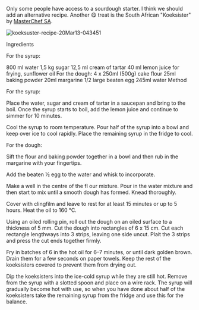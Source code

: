 Only some people have access to a sourdough starter. I think we should add an alternative recipe. Another 😋 treat is the South African "Koeksister" by [MasterChef SA](https://www.eatout.co.za/recipe/masterchef-sa-koeksisters/).


![koeksuster-recipe-20Mar13-043451](https://user-images.githubusercontent.com/28295969/232744415-12dbc6ec-e3e0-4f34-aadb-78edab62c783.jpg)


Ingredients

For the syrup:

800 ml water
1,5 kg sugar
12,5 ml cream of tartar
40 ml lemon juice
for frying, sunflower oil
For the dough:
4 x 250ml (500g) cake flour
25ml baking powder
20ml margarine
1/2 large beaten egg
245ml water
Method

For the syrup:

Place the water, sugar and cream of tartar in a saucepan and bring to the boil. Once the syrup starts to boil, add the lemon juice and continue to simmer for 10 minutes.

Cool the syrup to room temperature. Pour half of the syrup into a bowl and keep over ice to cool rapidly. Place the remaining syrup in the fridge to cool.

For the dough:

Sift the flour and baking powder together in a bowl and then rub in the margarine with your fingertips.

Add the beaten ½ egg to the water and whisk to incorporate.

Make a well in the centre of the fl our mixture. Pour in the water mixture and then start to mix until a smooth dough has formed. Knead thoroughly.

Cover with clingfilm and leave to rest for at least 15 minutes or up to 5 hours. Heat the oil to 160 °C.

Using an oiled rolling pin, roll out the dough on an oiled surface to a thickness of 5 mm. Cut the dough into rectangles of 6 x 15 cm. Cut each rectangle lengthways into 3 strips, leaving one side uncut. Plait the 3 strips and press the cut ends together firmly.

Fry in batches of 6 in the hot oil for 6–7 minutes, or until dark golden brown. Drain them for a few seconds on paper towels. Keep the rest of the koeksisters covered to prevent them from drying out.

Dip the koeksisters into the ice-cold syrup while they are still hot. Remove from the syrup with a slotted spoon and place on a wire rack. The syrup will gradually become hot with use, so when you have done about half of the koeksisters take the remaining syrup from the fridge and use this for the balance.
